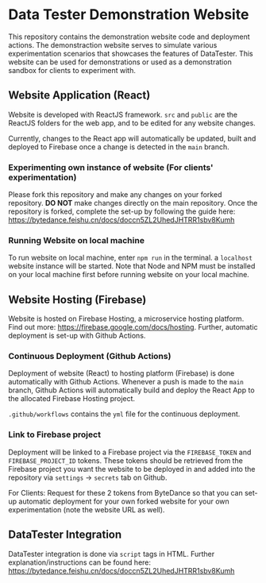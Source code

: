 # Data Tester Demonstration Website 
This repository contains the demonstration website code and deployment actions. The demonstraction website serves to simulate various experimentation scenarios that showcases the features of DataTester. This website can be used for demonstrations or used as a demonstration sandbox for clients to experiment with.

## Website Application (React)
Website is developed with ReactJS framework. `src` and `public` are the ReactJS folders for the web app, and to be edited for any website changes. 

Currently, changes to the React app will automatically be updated, built and deployed to Firebase once a change is detected in the `main` branch.

### Experimenting own instance of website (For clients' experimentation)
Please fork this repository and make any changes on your forked repository. **DO NOT** make changes directly on the main repository. Once the repository is forked, complete the set-up by following the guide here: https://bytedance.feishu.cn/docs/doccn5ZL2UhedJHTRR1sbv8Kumh 

### Running Website on local machine
To run website on local machine, enter `npm run` in the terminal. a `localhost` website instance will be started. Note that Node and NPM must be installed on your local machine first before running website on your local machine.

## Website Hosting (Firebase)
Website is hosted on Firebase Hosting, a microservice hosting platform. Find out more: https://firebase.google.com/docs/hosting. Further, automatic deployment is set-up with Github Actions.

### Continuous Deployment (Github Actions)
Deployment of website (React) to hosting platform (Firebase) is done automatically with Github Actions. Whenever a push is made to the `main` branch, Github Actions will automatically build and deploy the React App to the allocated Firebase Hosting project.

`.github/workflows` contains the `yml` file for the continuous deployment.

### Link to Firebase project
Deployment will be linked to a Firebase project via the `FIREBASE_TOKEN` and `FIREBASE_PROJECT_ID` tokens. These tokens should be retrieved from the Firebase project you want the website to be deployed in and added into the repository via `settings` -> `secrets` tab on Github. 

For Clients: Request for these 2 tokens from ByteDance so that you can set-up automatic deployment for your own forked website for your own experimentation (note the website URL as well).

## DataTester Integration
DataTester integration is done via `script` tags in HTML. Further explanation/instructions can be found here: https://bytedance.feishu.cn/docs/doccn5ZL2UhedJHTRR1sbv8Kumh


